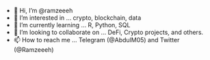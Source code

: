 - 👋 Hi, I’m @ramzeeeh
- 👀 I’m interested in ... crypto, blockchain, data
- 🌱 I’m currently learning ... R, Python, SQL
- 💞️ I’m looking to collaborate on ... DeFi, Crypto projects, and others.
- 📫 How to reach me ... Telegram (@AbdulM05) and Twitter (@Ramzeeeh)

<!---
ramzeeeh/ramzeeeh is a ✨ special ✨ repository because its `README.md` (this file) appears on your GitHub profile.
You can click the Preview link to take a look at your changes.
--->

